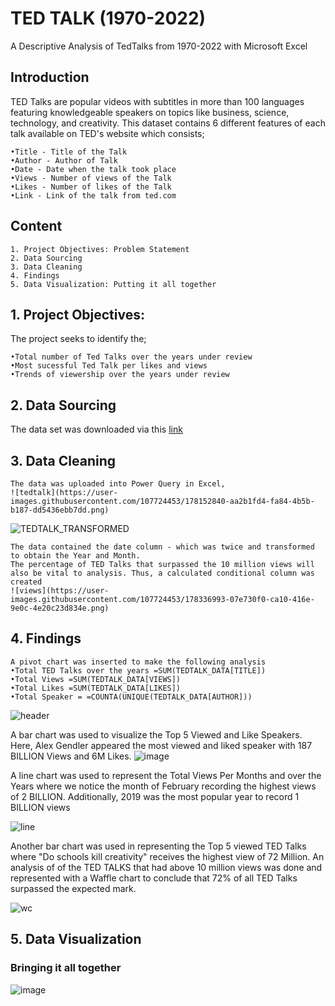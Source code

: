 # TED TALK (1970-2022)
A Descriptive Analysis of TedTalks from 1970-2022 with Microsoft Excel

## Introduction
TED Talks are popular videos with subtitles in more than 100 languages featuring knowledgeable speakers on topics like business, science, technology, and creativity. This dataset contains 6 different features of each talk available on TED's website which consists;

	•Title - Title of the Talk
	•Author - Author of Talk
	•Date - Date when the talk took place
  	•Views - Number of views of the Talk
	•Likes - Number of likes of the Talk
	•Link - Link of the talk from ted.com


## Content
	1. Project Objectives: Problem Statement
	2. Data Sourcing
	3. Data Cleaning
	4. Findings 
	5. Data Visualization: Putting it all together

## 1. Project Objectives:
The project seeks to identify the;

	•Total number of Ted Talks over the years under review
	•Most sucessful Ted Talk per likes and views
	•Trends of viewership over the years under review

	
## 2. Data Sourcing
 The data set was downloaded via this [link](https://www.kaggle.com/datasets/daisyhart/tedtalk-dchallenger)

## 3. Data Cleaning
	The data was uploaded into Power Query in Excel,
	![tedtalk](https://user-images.githubusercontent.com/107724453/178152840-aa2b1fd4-fa84-4b5b-b187-dd5436ebb7dd.png)
![TEDTALK_TRANSFORMED](https://user-images.githubusercontent.com/107724453/178153659-949d4de2-401f-408b-8b21-428df8fb85e3.png)

	The data contained the date column - which was twice and transformed to obtain the Year and Month.
	The percentage of TED Talks that surpassed the 10 million views will also be vital to analysis. Thus, a calculated conditional column was created
	![views](https://user-images.githubusercontent.com/107724453/178336993-07e730f0-ca10-416e-9e0c-4e20c23d834e.png)
	
## 4. Findings
	A pivot chart was inserted to make the following analysis
	•Total TED Talks over the years =SUM(TEDTALK_DATA[TITLE])
	•Total Views =SUM(TEDTALK_DATA[VIEWS])
	•Total Likes =SUM(TEDTALK_DATA[LIKES])
	•Total Speaker = =COUNTA(UNIQUE(TEDTALK_DATA[AUTHOR]))

![header](https://user-images.githubusercontent.com/107724453/178351555-e4171487-9b45-4990-b321-c399d1a588b9.png)


A bar chart was used to visualize the Top 5 Viewed and Like Speakers. Here, Alex Gendler appeared the most viewed and liked speaker with 187 BILLION Views and 6M Likes.
	![image](https://user-images.githubusercontent.com/107724453/178349348-6b2a9e97-9c88-47a6-8a24-f15b0291d2aa.png)
	
A line chart was used to represent the Total Views Per Months and over the Years where we notice the month of February recording the highest views of 2 BILLION. Additionally, 2019 was the most popular year to record 1 BILLION views
	
![line](https://user-images.githubusercontent.com/107724453/178351339-323b33c7-8d1b-42a5-928a-8c241bb84b5d.png)

Another bar chart was used in representing the Top 5 viewed TED Talks where "Do schools kill creativity" receives the highest view of 72 Million. An analysis of of the TED TALKS that had above 10 million views was done and represented with a Waffle chart to conclude that 72% of all TED Talks surpassed the expected mark.

![wc](https://user-images.githubusercontent.com/107724453/178351481-6259a4f6-66cd-460a-be34-0de59c816521.png)

	
## 5. Data Visualization 
### Bringing it all together
![image](https://user-images.githubusercontent.com/107724453/178350451-81a772ec-6e86-4474-887c-7ca381d8185a.png)



	
	





	
	
	

